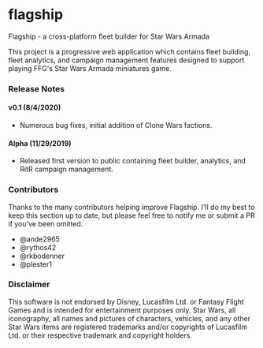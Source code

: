 # flagship
Flagship - a cross-platform fleet builder for Star Wars Armada

This project is a progressive web application which contains fleet building, fleet analytics,
and campaign management features designed to support playing FFG's Star Wars Armada miniatures game.

### Release Notes

#### v0.1 (8/4/2020)
- Numerous bug fixes, initial addition of Clone Wars factions.

#### Alpha (11/29/2019)
- Released first version to public containing fleet builder, analytics, and RitR campaign management.

### Contributors

Thanks to the many contributors helping improve Flagship.  I'll do my best to keep this section up to date, but please feel free to notify me or submit a PR if you've been omitted.

- @ande2965
- @rythos42
- @rkbodenner
- @plester1

### Disclaimer

This software is not endorsed by Disney, Lucasfilm Ltd. or Fantasy Flight Games and is intended 
for entertainment purposes only.  Star Wars, all iconography, all names and pictures of characters,
vehicles, and any other Star Wars items are registered trademarks and/or copyrights of Lucasfilm Ltd.
or their respective trademark and copyright holders.
